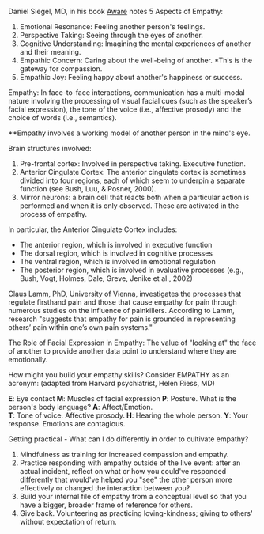 Daniel Siegel, MD, in his book [Aware](https://www.drdansiegel.com/books/aware/) notes 5 Aspects of Empathy:

1. Emotional Resonance: Feeling another person's feelings.
2. Perspective Taking: Seeing through the eyes of another. 
3. Cognitive Understanding: Imagining the mental experiences of another and their meaning.
4. Empathic Concern: Caring about the well-being of another. *This is the gateway for compassion.
5. Empathic Joy: Feeling happy about another's happiness or success.

​​Empathy: In face-to-face interactions, communication has a multi-modal nature involving the processing of visual facial cues (such as the speaker’s facial expression), the tone of the voice (i.e., affective prosody) and the choice of words (i.e., semantics).

**Empathy involves a working model of another person in the mind's eye.

Brain structures involved:

1. Pre-frontal cortex: Involved in perspective taking.  Executive function. 
2. Anterior Cingulate Cortex: The anterior cingulate cortex is sometimes divided into four regions, each of which seem to underpin a separate function (see Bush, Luu, & Posner, 2000).
3. Mirror neurons: a brain cell that reacts both when a particular action is performed and when it is only observed. These are activated in the process of empathy.

In particular, the Anterior Cingulate Cortex includes:

- The anterior region, which is involved in executive function
- The dorsal region, which is involved in cognitive processes
- The ventral region, which is involved in emotional regulation
- The posterior region, which is involved in evaluative processes (e.g., Bush, Vogt, Holmes, Dale, Greve, Jenike et al., 2002)

​​Claus Lamm, PhD, University of Vienna, investigates the processes that regulate firsthand pain and those that cause empathy for pain through numerous studies on the influence of painkillers.  ​​According to Lamm, research "suggests that empathy for pain is grounded in representing others’ pain within one’s own pain systems."

The Role of Facial Expression in Empathy:  The value of "looking at" the face of another to provide another data point to understand where they are emotionally.

How might you build your empathy skills? Consider EMPATHY as an acronym: (adapted from Harvard psychiatrist, Helen Riess, MD)

**E**: Eye contact
**M**: Muscles of facial expression
**P**: Posture.  What is the person's body language?
**A**: Affect/Emotion.  
**T**: Tone of voice.  Affective prosody.
**H**: Hearing the whole person.
**Y**: Your response. Emotions are contagious. 

Getting practical - What can I do differently in order to cultivate empathy?

1. Mindfulness as training for increased compassion and empathy.  
2. Practice responding with empathy outside of the live event: after an actual incident, reflect on what or how you could've responded differently that would've helped you "see" the other person more effectively or changed the interaction between you?
3. Build your internal file of empathy from a conceptual level so that you have a bigger, broader frame of reference for others. 
4.  Give back. Volunteering as practicing loving-kindness; giving to others' without expectation of return.